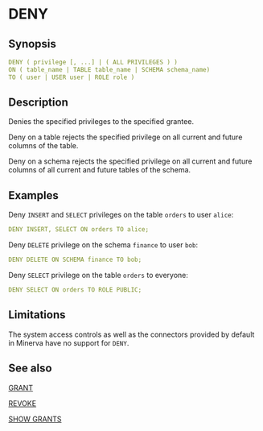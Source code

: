 # DENY

## Synopsis

```yaml
DENY ( privilege [, ...] | ( ALL PRIVILEGES ) )
ON ( table_name | TABLE table_name | SCHEMA schema_name)
TO ( user | USER user | ROLE role )
```

## Description

Denies the specified privileges to the specified grantee.

Deny on a table rejects the specified privilege on all current and future columns of the table.

Deny on a schema rejects the specified privilege on all current and future columns of all current and future tables of the schema.

## Examples

Deny `INSERT` and `SELECT` privileges on the table `orders` to user `alice`:

```yaml
DENY INSERT, SELECT ON orders TO alice;
```

Deny `DELETE` privilege on the schema `finance` to user `bob`:

```yaml
DENY DELETE ON SCHEMA finance TO bob;
```

Deny `SELECT` privilege on the table `orders` to everyone:

```yaml
DENY SELECT ON orders TO ROLE PUBLIC;
```

## Limitations

The system access controls as well as the connectors provided by default in Minerva have no support for `DENY`.

## See also

[GRANT](./grant.md) 

[REVOKE](./revoke.md) 

[SHOW GRANTS](./show_grants.md)